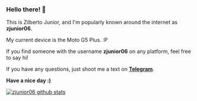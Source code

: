 ### Hello there! 👋

This is Zilberto Junior, and I'm popularly known around the internet as **zjunior06**.

My current device is the Moto G5 Plus. :P

If you find someone with the username **zjunior06** on any platform, feel free to say hi!

If you have any questions, just shoot me a text on **[Telegram](https://t.me/zjunior06)**.

**Have a nice day :)**

[![zjunior06 github stats](https://github-readme-stats.vercel.app/api?username=zjunior06&hide=issues&show_icons=true&include_all_commits=true&theme=dracula)](https://github.com/zjunior06)
